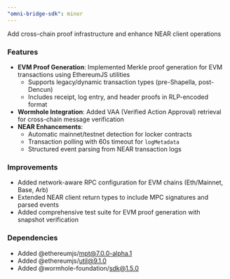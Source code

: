 ```yaml
---
"omni-bridge-sdk": minor
---
```


Add cross-chain proof infrastructure and enhance NEAR client operations

### Features

- **EVM Proof Generation**: Implemented Merkle proof generation for EVM transactions using EthereumJS utilities
  - Supports legacy/dynamic transaction types (pre-Shapella, post-Dencun)
  - Includes receipt, log entry, and header proofs in RLP-encoded format
- **Wormhole Integration**: Added VAA (Verified Action Approval) retrieval for cross-chain message verification
- **NEAR Enhancements**:
  - Automatic mainnet/testnet detection for locker contracts
  - Transaction polling with 60s timeout for `logMetadata`
  - Structured event parsing from NEAR transaction logs

### Improvements

- Added network-aware RPC configuration for EVM chains (Eth/Mainnet, Base, Arb)
- Extended NEAR client return types to include MPC signatures and parsed events
- Added comprehensive test suite for EVM proof generation with snapshot verification

### Dependencies

- Added @ethereumjs/mpt@7.0.0-alpha.1
- Added @ethereumjs/util@9.1.0
- Added @wormhole-foundation/sdk@1.5.0
